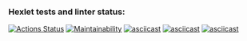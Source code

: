 ### Hexlet tests and linter status:
[![Actions Status](https://github.com/Utyak/frontend-project-44/workflows/hexlet-check/badge.svg)](https://github.com/Utyak/frontend-project-44/actions)
[![Maintainability](https://api.codeclimate.com/v1/badges/dac30ba0b30c4ed34714/maintainability)](https://codeclimate.com/github/Utyak/frontend-project-44/maintainability)
[![asciicast](https://asciinema.org/a/mvFxCcZtnN66E3PUHuJ5JyGxG.svg)](https://asciinema.org/a/mvFxCcZtnN66E3PUHuJ5JyGxG)
[![asciicast](https://asciinema.org/a/y9xJO3xEwVVFjHYGKHJkMD3sQ.svg)](https://asciinema.org/a/y9xJO3xEwVVFjHYGKHJkMD3sQ)
[![asciicast](https://asciinema.org/a/AKz7MH6cxF8wd81OFx0G0IIHB.svg)](https://asciinema.org/a/AKz7MH6cxF8wd81OFx0G0IIHB)